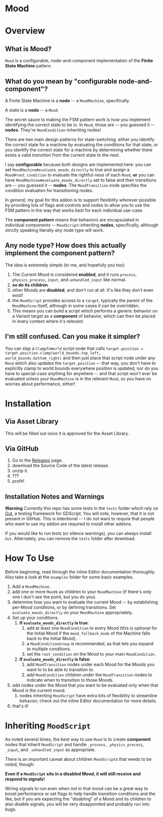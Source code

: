 # Mood

# Overview
## What is Mood?

`Mood` is a configurable, node-and-component implementation of the **Finite State Machine** pattern.
## What do you mean by "configurable node-and-component"?

A Finite State Machine is a **node** -- a `MoodMachine`, specifically.

A state is a **node** -- a `Mood`.

The secret sauce to making the FSM pattern work is how you implement identifying the correct state to be in. In `Mood`, those are -- you guessed it -- **nodes**. They're `MoodCondition`-inheriting nodes!

There are two main design patterns for state-switching: either you identify the correct state for a machine by evaluating the conditions for that state, or you identify the correct state for a machine by determining whether there exists a valid _transition_ from the current state to the next.

I say **configurable** because both designs are implemented here: you can set `MoodMachine#evaluate_moods_directly` to true and assign a `Mood#root_condition` to evaluate the rightful-ness of each `Mood`, **or** you can have `MoodMachine#evaluate_moods_directly` set to false and then transitions are -- you guessed it -- **nodes**. The `MoodTransition` node specifies the condition evaluation for transitioning nodes.

In *general*, my goal for this addon is to support flexibility *wherever* possible by providing lots of flags and controls and nodes to allow you to use the FSM pattern in the way that works best for each individual use-case.

The **component pattern** means that behaviors are encapsulated in individual components -- `MoodScript`-inheriting **nodes**, specifically, although strictly speaking literally _any_ node type will work.

## Any node type? How does this actually implement the component pattern?

The idea is extremely simple (to me, and hopefully you too):

1. The Current Mood is considered **enabled**, and it runs `process`, `physics_process`, `input`, and `unhandled_input` like normal.
2. **so do its children**.
3. other Moods are **disabled**, and don't run at all. It's like they don't even exist!
4. the `MoodScript` provides access to a `target`, typically the parent of the `MoodMachine` itself, although in some cases it can be overridden.
5. This means you can build a script which performs a generic behavior on a Variant target as a **component** of behavior, which can then be placed in every context where it's relevant.

## I'm still confused. Can you make it simpler?

You can slap a `ClampToWorld` script node that calls `target.position = target.position.clamp(world_bounds.top_left, world_bounds.bottom_right)` and then just place that script node under any `Mood` which also updates the `target.position` -- that way, you don't have to explicitly clamp to world bounds everywhere position is updated, nor do you have to special-case anything for anywhere -- and that script won't ever be evaluated unless your `MoodMachine` is in the relevant `Mood`, so you have no worries about performance, either! 

# Installation

## Via Asset Library

This will be filled out once it is approved for the Asset Library.

## Via GitHub

1. Go to the [Releases](https://github.com/Zoeticist-Games/godot-mood/releases) page.
2. download the Source Code of the latest release.
3. unzip it.
4. ???
5. profit!

## Installation Notes and Warnings

**Warning** Currently this repo has some tests in the `tests` folder which rely on [Gut](https://github.com/bitwes/Gut), a testing framework for GDScript. You will note, however, that it is not present in GitHub. This is intentional -- I do not want to require that people who want to use my addon are required to install other addons.

If you would like to run tests (or silence warnings), you can always install `Gut`. Alternately, you can remove the `tests` folder after download.

# How To Use

Before beginning, read through the inline Editor documentation thoroughly. Also take a look at the `examples` folder for some basic examples.

1. Add a `MoodMachine` .
2. add one or more `Mood`s as children to your `MoodMachine` (if there's only one I don't see the point, but you do you).
3. determine how you want to evaluate the current Mood -- by establishing per-Mood conditions, or by defining transitions. Set `evaluate_moods_directly` on your `MoodMachine` appropriately.
4. Set up your conditions.
	1. **If `evaluate_moods_directly` is true**:
		1. add at least one `MoodCondition` to every Mood (this is optional for the Initial Mood if the `mood_fallback_mode` of the Machine falls back to the Initial Mood).
		2. a `MoodConditionGroup` is recommended, as that lets you expand to multiple conditions.
		3. set the `root_condition` on the Mood to your main `MoodCondition`.
	2. **If `evaluate_moods_directly` is false**:
		1. add `MoodTransition` nodes under each Mood for the Moods you want to to be able to transition to.
		2. add `MoodCondition` children under the `MoodTransition` nodes to indicate when to transition to those Moods.
5. add nodes under the Mood that you want to be evaluated only when that Mood is the current mood.
	1. nodes inheriting `MoodScript` have extra bits of flexibility to streamline behavior; check out the inline Editor documentation for more details.
6. that's it!

# Inheriting `MoodScript`

As noted several times, the best way to use `Mood` is to create **component** nodes that inherit `MoodScript` and handle `_process`, `_physics_process`, `_input`, and `_unhandled_input` as appropriate.

There is an important caveat about children `MoodScript`s that needs to be noted, though:

**Even if a `MoodScript` sits in a disabled Mood, it will still receive and respond to signals!**

Wiring signals to run even when not in that mood can be a great way to boost performance or set flags to help handle transition conditions and the like, but if you are expecting the "disabling" of a Mood and its children to also disable signals, you will be very disappointed and probably run into bugs.
